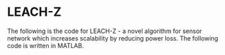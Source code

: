# LEACH-Z
The following is the code for LEACH-Z - a novel algorithm for sensor network which increases scalability by reducing power loss. The following code is written in MATLAB.
